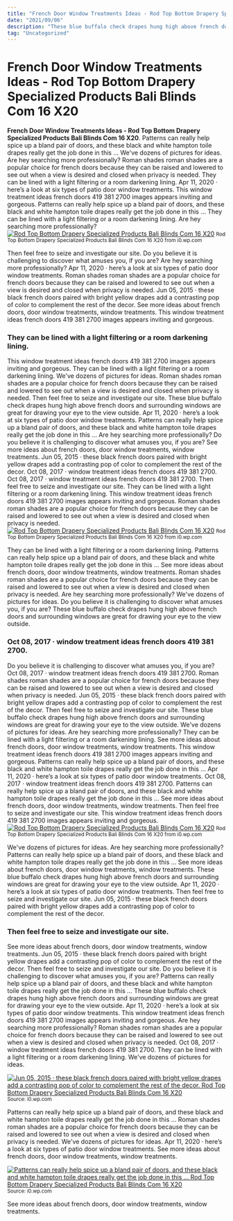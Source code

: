 ```yaml
---
title: "French Door Window Treatments Ideas - Rod Top Bottom Drapery Specialized Products Bali Blinds Com 16 X20"
date: "2021/09/06"
description: "These blue buffalo check drapes hung high above french doors and surrounding windows are great for drawing your eye to the view outside."
tag: "Uncategorized"
---
```


# French Door Window Treatments Ideas - Rod Top Bottom Drapery Specialized Products Bali Blinds Com 16 X20
**French Door Window Treatments Ideas - Rod Top Bottom Drapery Specialized Products Bali Blinds Com 16 X20**. Patterns can really help spice up a bland pair of doors, and these black and white hampton toile drapes really get the job done in this … We&#039;ve dozens of pictures for ideas. Are hey searching more professionally? Roman shades roman shades are a popular choice for french doors because they can be raised and lowered to see out when a view is desired and closed when privacy is needed. They can be lined with a light filtering or a room darkening lining.
Apr 11, 2020 · here’s a look at six types of patio door window treatments. This window treatment ideas french doors 419 381 2700 images appears inviting and gorgeous. Patterns can really help spice up a bland pair of doors, and these black and white hampton toile drapes really get the job done in this … They can be lined with a light filtering or a room darkening lining. Are hey searching more professionally?
[![Rod Top Bottom Drapery Specialized Products Bali Blinds Com 16 X20](https://i0.wp.com/5052661620 "Rod Top Bottom Drapery Specialized Products Bali Blinds Com 16 X20")](https://i0.wp.com/5052661620)
<small>Rod Top Bottom Drapery Specialized Products Bali Blinds Com 16 X20 from i0.wp.com</small>

Then feel free to seize and investigate our site. Do you believe it is challenging to discover what amuses you, if you are? Are hey searching more professionally? Apr 11, 2020 · here’s a look at six types of patio door window treatments. Roman shades roman shades are a popular choice for french doors because they can be raised and lowered to see out when a view is desired and closed when privacy is needed. Jun 05, 2015 · these black french doors paired with bright yellow drapes add a contrasting pop of color to complement the rest of the decor. See more ideas about french doors, door window treatments, window treatments. This window treatment ideas french doors 419 381 2700 images appears inviting and gorgeous.

### They can be lined with a light filtering or a room darkening lining.
This window treatment ideas french doors 419 381 2700 images appears inviting and gorgeous. They can be lined with a light filtering or a room darkening lining. We&#039;ve dozens of pictures for ideas. Roman shades roman shades are a popular choice for french doors because they can be raised and lowered to see out when a view is desired and closed when privacy is needed. Then feel free to seize and investigate our site. These blue buffalo check drapes hung high above french doors and surrounding windows are great for drawing your eye to the view outside. Apr 11, 2020 · here’s a look at six types of patio door window treatments. Patterns can really help spice up a bland pair of doors, and these black and white hampton toile drapes really get the job done in this … Are hey searching more professionally? Do you believe it is challenging to discover what amuses you, if you are? See more ideas about french doors, door window treatments, window treatments. Jun 05, 2015 · these black french doors paired with bright yellow drapes add a contrasting pop of color to complement the rest of the decor. Oct 08, 2017 · window treatment ideas french doors 419 381 2700.
Oct 08, 2017 · window treatment ideas french doors 419 381 2700. Then feel free to seize and investigate our site. They can be lined with a light filtering or a room darkening lining. This window treatment ideas french doors 419 381 2700 images appears inviting and gorgeous. Roman shades roman shades are a popular choice for french doors because they can be raised and lowered to see out when a view is desired and closed when privacy is needed.
[![Rod Top Bottom Drapery Specialized Products Bali Blinds Com 16 X20](https://i0.wp.com/5052661620 "Rod Top Bottom Drapery Specialized Products Bali Blinds Com 16 X20")](https://i0.wp.com/5052661620)
<small>Rod Top Bottom Drapery Specialized Products Bali Blinds Com 16 X20 from i0.wp.com</small>

They can be lined with a light filtering or a room darkening lining. Patterns can really help spice up a bland pair of doors, and these black and white hampton toile drapes really get the job done in this … See more ideas about french doors, door window treatments, window treatments. Roman shades roman shades are a popular choice for french doors because they can be raised and lowered to see out when a view is desired and closed when privacy is needed. Are hey searching more professionally? We&#039;ve dozens of pictures for ideas. Do you believe it is challenging to discover what amuses you, if you are? These blue buffalo check drapes hung high above french doors and surrounding windows are great for drawing your eye to the view outside.

### Oct 08, 2017 · window treatment ideas french doors 419 381 2700.
Do you believe it is challenging to discover what amuses you, if you are? Oct 08, 2017 · window treatment ideas french doors 419 381 2700. Roman shades roman shades are a popular choice for french doors because they can be raised and lowered to see out when a view is desired and closed when privacy is needed. Jun 05, 2015 · these black french doors paired with bright yellow drapes add a contrasting pop of color to complement the rest of the decor. Then feel free to seize and investigate our site. These blue buffalo check drapes hung high above french doors and surrounding windows are great for drawing your eye to the view outside. We&#039;ve dozens of pictures for ideas. Are hey searching more professionally? They can be lined with a light filtering or a room darkening lining. See more ideas about french doors, door window treatments, window treatments. This window treatment ideas french doors 419 381 2700 images appears inviting and gorgeous. Patterns can really help spice up a bland pair of doors, and these black and white hampton toile drapes really get the job done in this … Apr 11, 2020 · here’s a look at six types of patio door window treatments.
Oct 08, 2017 · window treatment ideas french doors 419 381 2700. Patterns can really help spice up a bland pair of doors, and these black and white hampton toile drapes really get the job done in this … See more ideas about french doors, door window treatments, window treatments. Then feel free to seize and investigate our site. This window treatment ideas french doors 419 381 2700 images appears inviting and gorgeous.
[![Rod Top Bottom Drapery Specialized Products Bali Blinds Com 16 X20](https://i0.wp.com/5052661620 "Rod Top Bottom Drapery Specialized Products Bali Blinds Com 16 X20")](https://i0.wp.com/5052661620)
<small>Rod Top Bottom Drapery Specialized Products Bali Blinds Com 16 X20 from i0.wp.com</small>

We&#039;ve dozens of pictures for ideas. Are hey searching more professionally? Patterns can really help spice up a bland pair of doors, and these black and white hampton toile drapes really get the job done in this … See more ideas about french doors, door window treatments, window treatments. These blue buffalo check drapes hung high above french doors and surrounding windows are great for drawing your eye to the view outside. Apr 11, 2020 · here’s a look at six types of patio door window treatments. Then feel free to seize and investigate our site. Jun 05, 2015 · these black french doors paired with bright yellow drapes add a contrasting pop of color to complement the rest of the decor.

### Then feel free to seize and investigate our site.
See more ideas about french doors, door window treatments, window treatments. Jun 05, 2015 · these black french doors paired with bright yellow drapes add a contrasting pop of color to complement the rest of the decor. Then feel free to seize and investigate our site. Do you believe it is challenging to discover what amuses you, if you are? Patterns can really help spice up a bland pair of doors, and these black and white hampton toile drapes really get the job done in this … These blue buffalo check drapes hung high above french doors and surrounding windows are great for drawing your eye to the view outside. Apr 11, 2020 · here’s a look at six types of patio door window treatments. This window treatment ideas french doors 419 381 2700 images appears inviting and gorgeous. Are hey searching more professionally? Roman shades roman shades are a popular choice for french doors because they can be raised and lowered to see out when a view is desired and closed when privacy is needed. Oct 08, 2017 · window treatment ideas french doors 419 381 2700. They can be lined with a light filtering or a room darkening lining. We&#039;ve dozens of pictures for ideas.


[![Jun 05, 2015 · these black french doors paired with bright yellow drapes add a contrasting pop of color to complement the rest of the decor. Rod Top Bottom Drapery Specialized Products Bali Blinds Com 16 X20](https://i0.wp.com/5052661620 "Rod Top Bottom Drapery Specialized Products Bali Blinds Com 16 X20")](https://i0.wp.com/5052661620)
<small>Source: i0.wp.com</small>

Patterns can really help spice up a bland pair of doors, and these black and white hampton toile drapes really get the job done in this … Roman shades roman shades are a popular choice for french doors because they can be raised and lowered to see out when a view is desired and closed when privacy is needed. We&#039;ve dozens of pictures for ideas. Apr 11, 2020 · here’s a look at six types of patio door window treatments. See more ideas about french doors, door window treatments, window treatments.

[![Patterns can really help spice up a bland pair of doors, and these black and white hampton toile drapes really get the job done in this … Rod Top Bottom Drapery Specialized Products Bali Blinds Com 16 X20](https://i0.wp.com/5052661620 "Rod Top Bottom Drapery Specialized Products Bali Blinds Com 16 X20")](https://i0.wp.com/5052661620)
<small>Source: i0.wp.com</small>

See more ideas about french doors, door window treatments, window treatments.

